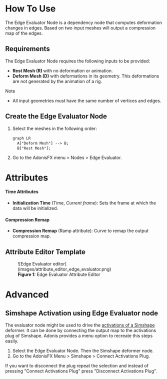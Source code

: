 # How To Use

The Edge Evaluator Node is a dependency node that computes deformation changes in edges. Based on two input meshes will output a compression map of the edges.

## Requirements

The Edge Evaluator Node requires the following inputs to be provided:

  - <b class="mesh_color"> Rest Mesh (R) </b> with no deformation or animation.
  - <b class="mesh_color"> Deform Mesh (D)</b> with deformations in its geometry. This deformations are not generated by the animation of a rig.

> [!NOTE]
> - All input geometries must have the same number of vertices and edges.

## Create the Edge Evaluator Node

1. Select the meshes in the following order:
    ``` mermaid
    graph LR
      A["Deform Mesh"] --> B;
      B["Rest Mesh"];
    ```
2. Go to the AdonisFX menu > Nodes > Edge Evaluator.

# Attributes

#### Time Attributes
- **Initialization Time** (Time, *Current frame*): Sets the frame at which the data will be initialized.

#### Compression Remap
- **Compression Remap** (Ramp attribute): Curve to remap the output compression map.

## Attribute Editor Template

<figure markdown>
  ![Edge Evaluator editor](images/attribute_editor_edge_evaluator.png)
  <figcaption><b>Figure 1:</b> Edge Evaluator Attribute Editor</figcaption>
</figure>

# Advanced

## Simshape Activation using Edge Evaluator node

The evaluator node might be used to drive the [activations of a Simshape](simshape.md#muscle-activations) deformer. It can be done by connecting the output map to the activations plug of Simshape. Adonis provides a menu option to recreate this steps easily.

1. Select the Edge Evaluator Node. Then the Simshape deformer node.
2. Go to the AdonisFX Menu > Simshape > Connect Activations Plug.

If you want to disconnect the plug repeat the selection and instead of pressing "Connect Activations Plug" press "Disconnect Activations Plug".

